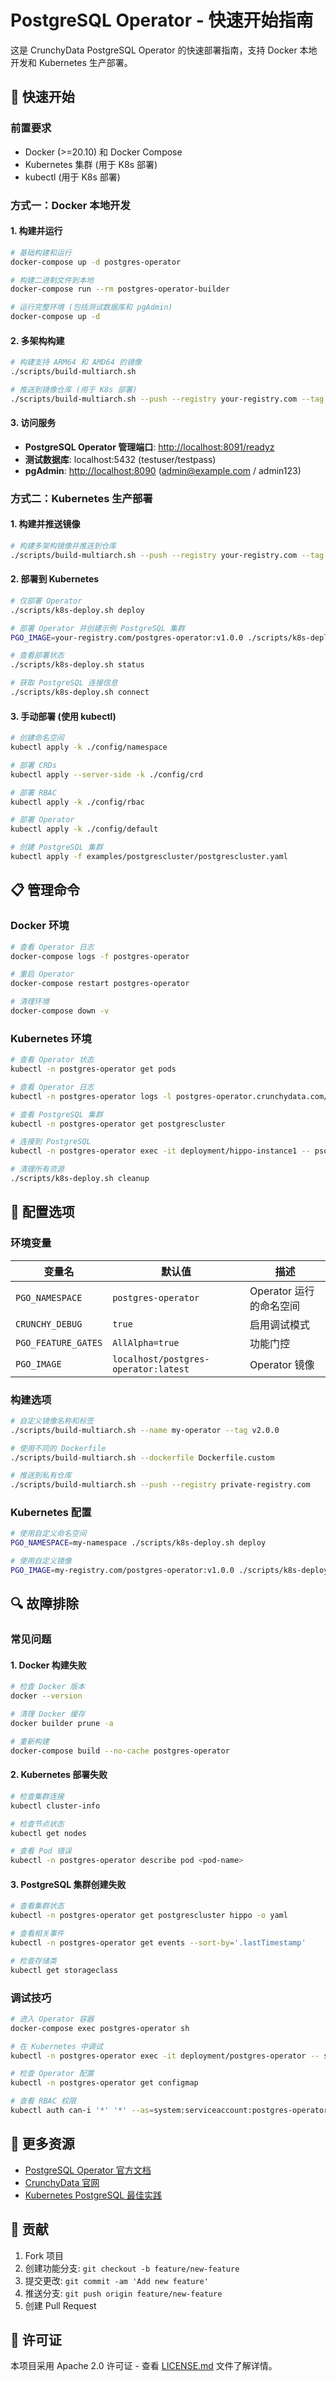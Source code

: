 # PostgreSQL Operator - 快速开始指南

这是 CrunchyData PostgreSQL Operator 的快速部署指南，支持 Docker 本地开发和 Kubernetes 生产部署。

## 🚀 快速开始

### 前置要求

- Docker (>=20.10) 和 Docker Compose
- Kubernetes 集群 (用于 K8s 部署)
- kubectl (用于 K8s 部署)

### 方式一：Docker 本地开发

#### 1. 构建并运行

```bash
# 基础构建和运行
docker-compose up -d postgres-operator

# 构建二进制文件到本地
docker-compose run --rm postgres-operator-builder

# 运行完整环境 (包括测试数据库和 pgAdmin)
docker-compose up -d
```

#### 2. 多架构构建

```bash
# 构建支持 ARM64 和 AMD64 的镜像
./scripts/build-multiarch.sh

# 推送到镜像仓库 (用于 K8s 部署)
./scripts/build-multiarch.sh --push --registry your-registry.com --tag v1.0.0
```

#### 3. 访问服务

- **PostgreSQL Operator 管理端口**: <http://localhost:8091/readyz>
- **测试数据库**: localhost:5432 (testuser/testpass)
- **pgAdmin**: <http://localhost:8090> (admin@example.com / admin123)

### 方式二：Kubernetes 生产部署

#### 1. 构建并推送镜像

```bash
# 构建多架构镜像并推送到仓库
./scripts/build-multiarch.sh --push --registry your-registry.com --tag v1.0.0
```

#### 2. 部署到 Kubernetes

```bash
# 仅部署 Operator
./scripts/k8s-deploy.sh deploy

# 部署 Operator 并创建示例 PostgreSQL 集群
PGO_IMAGE=your-registry.com/postgres-operator:v1.0.0 ./scripts/k8s-deploy.sh deploy-full

# 查看部署状态
./scripts/k8s-deploy.sh status

# 获取 PostgreSQL 连接信息
./scripts/k8s-deploy.sh connect
```

#### 3. 手动部署 (使用 kubectl)

```bash
# 创建命名空间
kubectl apply -k ./config/namespace

# 部署 CRDs
kubectl apply --server-side -k ./config/crd

# 部署 RBAC
kubectl apply -k ./config/rbac

# 部署 Operator
kubectl apply -k ./config/default

# 创建 PostgreSQL 集群
kubectl apply -f examples/postgrescluster/postgrescluster.yaml
```

## 📋 管理命令

### Docker 环境

```bash
# 查看 Operator 日志
docker-compose logs -f postgres-operator

# 重启 Operator
docker-compose restart postgres-operator

# 清理环境
docker-compose down -v
```

### Kubernetes 环境

```bash
# 查看 Operator 状态
kubectl -n postgres-operator get pods

# 查看 Operator 日志
kubectl -n postgres-operator logs -l postgres-operator.crunchydata.com/control-plane=postgres-operator

# 查看 PostgreSQL 集群
kubectl -n postgres-operator get postgrescluster

# 连接到 PostgreSQL
kubectl -n postgres-operator exec -it deployment/hippo-instance1 -- psql -U postgres -d hippo

# 清理所有资源
./scripts/k8s-deploy.sh cleanup
```

## 🔧 配置选项

### 环境变量

| 变量名 | 默认值 | 描述 |
|--------|--------|------|
| `PGO_NAMESPACE` | `postgres-operator` | Operator 运行的命名空间 |
| `CRUNCHY_DEBUG` | `true` | 启用调试模式 |
| `PGO_FEATURE_GATES` | `AllAlpha=true` | 功能门控 |
| `PGO_IMAGE` | `localhost/postgres-operator:latest` | Operator 镜像 |

### 构建选项

```bash
# 自定义镜像名称和标签
./scripts/build-multiarch.sh --name my-operator --tag v2.0.0

# 使用不同的 Dockerfile
./scripts/build-multiarch.sh --dockerfile Dockerfile.custom

# 推送到私有仓库
./scripts/build-multiarch.sh --push --registry private-registry.com
```

### Kubernetes 配置

```bash
# 使用自定义命名空间
PGO_NAMESPACE=my-namespace ./scripts/k8s-deploy.sh deploy

# 使用自定义镜像
PGO_IMAGE=my-registry.com/postgres-operator:v1.0.0 ./scripts/k8s-deploy.sh deploy
```

## 🔍 故障排除

### 常见问题

#### 1. Docker 构建失败

```bash
# 检查 Docker 版本
docker --version

# 清理 Docker 缓存
docker builder prune -a

# 重新构建
docker-compose build --no-cache postgres-operator
```

#### 2. Kubernetes 部署失败

```bash
# 检查集群连接
kubectl cluster-info

# 检查节点状态
kubectl get nodes

# 查看 Pod 错误
kubectl -n postgres-operator describe pod <pod-name>
```

#### 3. PostgreSQL 集群创建失败

```bash
# 查看集群状态
kubectl -n postgres-operator get postgrescluster hippo -o yaml

# 查看相关事件
kubectl -n postgres-operator get events --sort-by='.lastTimestamp'

# 检查存储类
kubectl get storageclass
```

### 调试技巧

```bash
# 进入 Operator 容器
docker-compose exec postgres-operator sh

# 在 Kubernetes 中调试
kubectl -n postgres-operator exec -it deployment/postgres-operator -- sh

# 检查 Operator 配置
kubectl -n postgres-operator get configmap

# 查看 RBAC 权限
kubectl auth can-i '*' '*' --as=system:serviceaccount:postgres-operator:postgres-operator
```

## 📖 更多资源

- [PostgreSQL Operator 官方文档](https://postgres-operator.readthedocs.io/)
- [CrunchyData 官网](https://www.crunchydata.com/)
- [Kubernetes PostgreSQL 最佳实践](https://kubernetes.io/docs/concepts/workloads/)

## 🤝 贡献

1. Fork 项目
2. 创建功能分支: `git checkout -b feature/new-feature`
3. 提交更改: `git commit -am 'Add new feature'`
4. 推送分支: `git push origin feature/new-feature`
5. 创建 Pull Request

## 📄 许可证

本项目采用 Apache 2.0 许可证 - 查看 [LICENSE.md](LICENSE.md) 文件了解详情。
